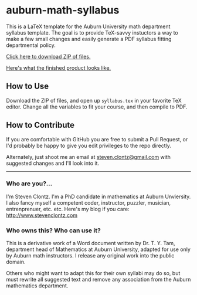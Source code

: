 # auburn-math-syllabus

This is a LaTeX template for the Auburn University math department syllabus template. The goal is to provide TeX-savvy instuctors a way to make a few small changes and easily generate a PDF syllabus fitting departmental policy.

[Click here to download ZIP of files.](https://github.com/StevenClontz/auburn-math-syllabus/archive/master.zip)

[Here's what the finished product looks like.](https://github.com/StevenClontz/auburn-math-syllabus/blob/master/syllabus.pdf?raw=true)

## How to Use

Download the ZIP of files, and open up `syllabus.tex` in your favorite TeX editor. Change all the variables to fit your course, and then compile to PDF.

## How to Contribute

If you are comfortable with GitHub you are free to submit a Pull Request, or I'd probably be happy to give you edit privileges to the repo directly.

Alternately, just shoot me an email at <steven.clontz@gmail.com> with suggested changes and I'll look into it.

---

### Who are you?...

I'm Steven Clontz. I'm a PhD candidate in mathematics at Auburn Unviersity. I also fancy myself a competent coder, instructor, puzzler, musician, entrenprenuer, etc. etc. Here's my blog if you care: <http://www.stevenclontz.com>

### Who owns this? Who can use it?

This is a derivative work of a Word document written by Dr. T. Y. Tam, department head of Mathematics at Auburn University, adapted for use only by Auburn math instructors. I release any original work into the public domain.

Others who might want to adapt this for their own syllabi may do so, but must rewrite all suggested text and remove any association from the Auburn mathematics department.